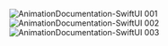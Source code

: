 ![AnimationDocumentation-SwiftUI 001](https://github.com/user-attachments/assets/3d4bf1a2-a842-4701-bebd-83f40a773cdb)
![AnimationDocumentation-SwiftUI 002](https://github.com/user-attachments/assets/8d2afb63-dc2e-4436-8727-a3723edeb6d9)
![AnimationDocumentation-SwiftUI 003](https://github.com/user-attachments/assets/0e599b6e-e7ba-4d4b-9d2d-9e517355c566)

